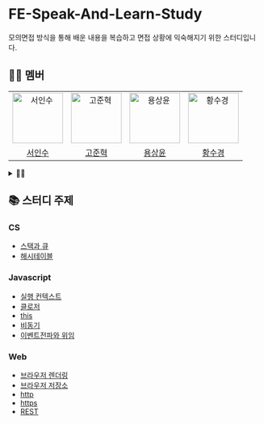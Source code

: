 # FE-Speak-And-Learn-Study

모의면접 방식을 통해 배운 내용을 복습하고 면접 상황에 익숙해지기 위한 스터디입니다.

## 🙋🏻 멤버

<detail>
<table>
  <tr>
    <td align="center">
      <img src="https://avatars.githubusercontent.com/u/52021566?v=4" width="100px;" alt="서인수"/>
    </td>
    <td align="center">
      <img src="https://avatars.githubusercontent.com/u/56826914?v=4" width="100px;" alt="고준혁"/>
    </td>
    <td align="center">
      <img src="https://avatars.githubusercontent.com/u/64957267?v=4" width="100px;" alt="용상윤"/>
    </td>    
    <td align="center">
      <img src="https://avatars.githubusercontent.com/u/50071076?v=4" width="100px;" alt="황수경"/>
    </td>
  </tr>
  <tr>    
    <td align="center">
      <a href="https://github.com/Outwater">
        <div>서인수</div>
      </a>
    </td>
    <td align="center">
      <a href="https://github.com/mrbartrns">
        <div>고준혁</div>
      </a>
    </td>
    <td align="center">
      <a href="https://github.com/ryong9rrr">
        <div>용상윤</div>
      </a>
    </td>    
    <td align="center">
      <a href="https://github.com/sukyeongh">
        <div>황수경</div>
      </a>
    </td>
  </tr>
</table>
</detail>

<details>
<summary>👍🏻 </summary>
  <table>
    <tr>
      <td align="center">
      <img src="https://avatars.githubusercontent.com/u/59829606?v=4" width="100px;" alt="유용상"/>
    </td>
    <td align="center">
      <img src="https://avatars.githubusercontent.com/u/22411296?v=4" width="100px;" alt="진연주"/>
    </td>
    </tr>
    <tr>
      <td align="center">
        <a href="https://github.com/Miral3">
          <div>유용상</div>
        </a>
      </td>
      <td align="center">
        <a href="https://github.com/aurora32s">
          <div>진연주</div>
        </a>
      </td>
    </tr>
  </table>
</details>

## 📚 스터디 주제

### CS

- [스택과 큐](CS/스택과큐.md)
- [해시테이블](CS/해시테이블.md)

### Javascript

- [실행 컨텍스트](Javascript/실행컨텍스트.md)
- [클로저](Javascript/클로저.md)
- [this](Javascript/this.md)
- [비동기](Javascript/비동기.md)
- [이벤트전파와 위임](Javascript/이벤트전파와위임.md)

### Web

- [브라우저 렌더링](Web/브라우저렌더링.md)
- [브라우저 저장소](Web/브라우저저장소.md)
- [http](Web/http.md)
- [https](Web/https.md)
- [REST](Web/REST.md)
